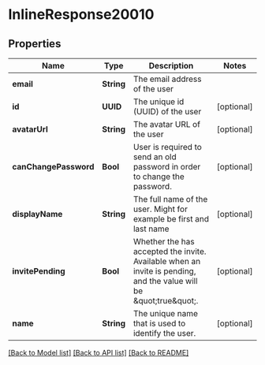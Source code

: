 # InlineResponse20010

## Properties
Name | Type | Description | Notes
------------ | ------------- | ------------- | -------------
**email** | **String** | The email address of the user | 
**id** | **UUID** | The unique id (UUID) of the user | [optional] 
**avatarUrl** | **String** | The avatar URL of the user | [optional] 
**canChangePassword** | **Bool** | User is required to send an old password in order to change the password. | [optional] 
**displayName** | **String** | The full name of the user. Might for example be first and last name | [optional] 
**invitePending** | **Bool** | Whether the has accepted the invite. Available when an invite is pending, and the value will be \&quot;true\&quot;. | [optional] 
**name** | **String** | The unique name that is used to identify the user. | [optional] 

[[Back to Model list]](../README.md#documentation-for-models) [[Back to API list]](../README.md#documentation-for-api-endpoints) [[Back to README]](../README.md)


